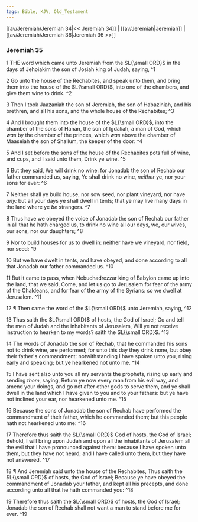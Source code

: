 ```yaml
---
tags: Bible, KJV, Old_Testament
---
```


[[av/Jeremiah/Jeremiah 34|<< Jeremiah 34]] | [[av/Jeremiah|Jeremiah]] | [[av/Jeremiah/Jeremiah 36|Jeremiah 36 >>]]

### Jeremiah 35

1 THE word which came unto Jeremiah from the $L{\small ORD}$ in the days of Jehoiakim the son of Josiah king of Judah, saying, ^1

2 Go unto the house of the Rechabites, and speak unto them, and bring them into the house of the $L{\small ORD}$, into one of the chambers, and give them wine to drink. ^2

3 Then I took Jaazaniah the son of Jeremiah, the son of Habaziniah, and his brethren, and all his sons, and the whole house of the Rechabites; ^3

4 And I brought them into the house of the $L{\small ORD}$, into the chamber of the sons of Hanan, the son of Igdaliah, a man of God, which _was_ by the chamber of the princes, which _was_ above the chamber of Maaseiah the son of Shallum, the keeper of the door: ^4

5 And I set before the sons of the house of the Rechabites pots full of wine, and cups, and I said unto them, Drink ye wine. ^5

6 But they said, We will drink no wine: for Jonadab the son of Rechab our father commanded us, saying, Ye shall drink no wine, _neither_ ye, nor your sons for ever: ^6

7 Neither shall ye build house, nor sow seed, nor plant vineyard, nor have _any:_ but all your days ye shall dwell in tents; that ye may live many days in the land where ye _be_ strangers. ^7

8 Thus have we obeyed the voice of Jonadab the son of Rechab our father in all that he hath charged us, to drink no wine all our days, we, our wives, our sons, nor our daughters; ^8

9 Nor to build houses for us to dwell in: neither have we vineyard, nor field, nor seed: ^9

10 But we have dwelt in tents, and have obeyed, and done according to all that Jonadab our father commanded us. ^10

11 But it came to pass, when Nebuchadrezzar king of Babylon came up into the land, that we said, Come, and let us go to Jerusalem for fear of the army of the Chaldeans, and for fear of the army of the Syrians: so we dwell at Jerusalem. ^11

12 ¶ Then came the word of the $L{\small ORD}$ unto Jeremiah, saying, ^12

13 Thus saith the $L{\small ORD}$ of hosts, the God of Israel; Go and tell the men of Judah and the inhabitants of Jerusalem, Will ye not receive instruction to hearken to my words? saith the $L{\small ORD}$. ^13

14 The words of Jonadab the son of Rechab, that he commanded his sons not to drink wine, are performed; for unto this day they drink none, but obey their father's commandment: notwithstanding I have spoken unto you, rising early and speaking; but ye hearkened not unto me. ^14

15 I have sent also unto you all my servants the prophets, rising up early and sending _them_, saying, Return ye now every man from his evil way, and amend your doings, and go not after other gods to serve them, and ye shall dwell in the land which I have given to you and to your fathers: but ye have not inclined your ear, nor hearkened unto me. ^15

16 Because the sons of Jonadab the son of Rechab have performed the commandment of their father, which he commanded them; but this people hath not hearkened unto me: ^16

17 Therefore thus saith the $L{\small ORD}$ God of hosts, the God of Israel; Behold, I will bring upon Judah and upon all the inhabitants of Jerusalem all the evil that I have pronounced against them: because I have spoken unto them, but they have not heard; and I have called unto them, but they have not answered. ^17

18 ¶ And Jeremiah said unto the house of the Rechabites, Thus saith the $L{\small ORD}$ of hosts, the God of Israel; Because ye have obeyed the commandment of Jonadab your father, and kept all his precepts, and done according unto all that he hath commanded you: ^18

19 Therefore thus saith the $L{\small ORD}$ of hosts, the God of Israel; Jonadab the son of Rechab shall not want a man to stand before me for ever. ^19
